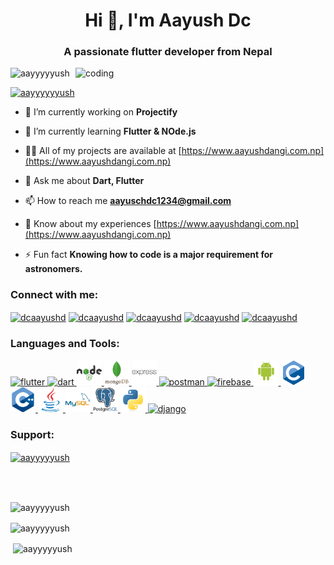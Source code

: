 <h1 align="center">Hi 👋, I'm Aayush Dc</h1>
<h3 align="center">A passionate flutter developer from Nepal</h3>

<img align="right" alt="coding" width="400" src="https://user-images.githubusercontent.com/89606048/280523253-c00e0c7c-9e06-40b5-8e85-fbd09af1b454.gif">

<p align="left"> <img src="https://komarev.com/ghpvc/?username=aayyyyyush&label=Profile%20views&color=0e75b6&style=flat" alt="aayyyyyush" /> </p>

<p align="left"> <a href="https://twitter.com/dcaayushd" target="blank"><img src="https://img.shields.io/twitter/follow/aayyyyyyush?logo=twitter&style=for-the-badge" alt="aayyyyyyush" /></a> </p>

- 🔭 I’m currently working on **Projectify**

- 🌱 I’m currently learning **Flutter & NOde.js**

- 👨‍💻 All of my projects are available at [https://www.aayushdangi.com.np](https://www.aayushdangi.com.np)

- 💬 Ask me about **Dart, Flutter**

- 📫 How to reach me **aayuschdc1234@gmail.com**

- 📄 Know about my experiences [https://www.aayushdangi.com.np](https://www.aayushdangi.com.np)

- ⚡ Fun fact **Knowing how to code is a major requirement for astronomers.**

<h3 align="left">Connect with me:</h3>
<p align="left">
<a href="https://twitter.com/dcaayushd" target="blank"><img align="center" src="https://raw.githubusercontent.com/rahuldkjain/github-profile-readme-generator/master/src/images/icons/Social/twitter.svg" alt="dcaayushd" height="30" width="40" /></a>
<a href="https://linkedin.com/in/dcaayushd" target="blank"><img align="center" src="https://raw.githubusercontent.com/rahuldkjain/github-profile-readme-generator/master/src/images/icons/Social/linked-in-alt.svg" alt="dcaayushd" height="30" width="40" /></a>
<a href="https://fb.com/dcaayushd" target="blank"><img align="center" src="https://raw.githubusercontent.com/rahuldkjain/github-profile-readme-generator/master/src/images/icons/Social/facebook.svg" alt="dcaayushd" height="30" width="40" /></a>
<a href="https://instagram.com/dcaayushd/" target="blank"><img align="center" src="https://raw.githubusercontent.com/rahuldkjain/github-profile-readme-generator/master/src/images/icons/Social/instagram.svg" alt="dcaayushd" height="30" width="40" /></a>
<a href="https://www.youtube.com/@dcaayushd" target="blank"><img align="center" src="https://raw.githubusercontent.com/rahuldkjain/github-profile-readme-generator/master/src/images/icons/Social/youtube.svg" alt="dcaayushd" height="30" width="40" /></a>
</p>

<h3 align="left">Languages and Tools:</h3>
<p align="left"> 
  <a href="https://flutter.dev" target="_blank" rel="noreferrer"> <img src="https://www.vectorlogo.zone/logos/flutterio/flutterio-icon.svg" alt="flutter" width="40" height="40"/> </a>  
  <a href="https://dart.dev" target="_blank" rel="noreferrer"> <img src="https://www.vectorlogo.zone/logos/dartlang/dartlang-icon.svg" alt="dart" width="40" height="40"/> </a>
  <a href="https://nodejs.org" target="_blank" rel="noreferrer"> <img src="https://raw.githubusercontent.com/devicons/devicon/master/icons/nodejs/nodejs-original-wordmark.svg" alt="nodejs" width="40" height="40"/> </a>
  <a href="https://www.mongodb.com/" target="_blank" rel="noreferrer"> <img src="https://raw.githubusercontent.com/devicons/devicon/master/icons/mongodb/mongodb-original-wordmark.svg" alt="mongodb" width="40" height="40"/> </a>
  <a href="https://expressjs.com" target="_blank" rel="noreferrer"> <img src="https://raw.githubusercontent.com/devicons/devicon/master/icons/express/express-original-wordmark.svg" alt="express" width="40" height="40"/> </a>
  <a href="https://postman.com" target="_blank" rel="noreferrer"> <img src="https://www.vectorlogo.zone/logos/getpostman/getpostman-icon.svg" alt="postman" width="40" height="40"/> </a>
  <a href="https://firebase.google.com/" target="_blank" rel="noreferrer"> <img src="https://www.vectorlogo.zone/logos/firebase/firebase-icon.svg" alt="firebase" width="40" height="40"/> </a>
  <a href="https://developer.android.com" target="_blank" rel="noreferrer"> <img src="https://raw.githubusercontent.com/devicons/devicon/master/icons/android/android-original-wordmark.svg" alt="android" width="40" height="40"/> </a> 
  <a href="https://www.cprogramming.com/" target="_blank" rel="noreferrer"> <img src="https://raw.githubusercontent.com/devicons/devicon/master/icons/c/c-original.svg" alt="c" width="40" height="40"/> </a> 
  <a href="https://www.w3schools.com/cpp/" target="_blank" rel="noreferrer"> <img src="https://raw.githubusercontent.com/devicons/devicon/master/icons/cplusplus/cplusplus-original.svg" alt="cplusplus" width="40" height="40"/> </a>    
 <a href="https://www.java.com" target="_blank" rel="noreferrer"> <img src="https://raw.githubusercontent.com/devicons/devicon/master/icons/java/java-original.svg" alt="java" width="40" height="40"/> </a>  
 <a href="https://www.mysql.com/" target="_blank" rel="noreferrer"> <img src="https://raw.githubusercontent.com/devicons/devicon/master/icons/mysql/mysql-original-wordmark.svg" alt="mysql" width="40" height="40"/> </a>  
 <a href="https://www.postgresql.org" target="_blank" rel="noreferrer"> <img src="https://raw.githubusercontent.com/devicons/devicon/master/icons/postgresql/postgresql-original-wordmark.svg" alt="postgresql" width="40" height="40"/> </a>
 <a href="https://www.python.org" target="_blank" rel="noreferrer"> <img src="https://raw.githubusercontent.com/devicons/devicon/master/icons/python/python-original.svg" alt="python" width="40" height="40"/> </a> 
 <a href="https://www.djangoproject.com/" target="_blank" rel="noreferrer"> <img src="https://cdn.worldvectorlogo.com/logos/django.svg" alt="django" width="40" height="40"/> </a>
</p>

<h3 align="left">Support:</h3>
<p><a href="https://www.buymeacoffee.com/aayyyyyush"> <img align="center" src="https://cdn.buymeacoffee.com/buttons/v2/default-yellow.png" height="50" width="210" alt="aayyyyyush" /></a></p><br><br>

<p><img align="center" src="https://github-readme-stats.vercel.app/api/top-langs?username=aayyyyyush&show_icons=true&locale=en&layout=compact" alt="aayyyyyush" /></p>
<p><img align="center" src="https://github-readme-streak-stats.herokuapp.com/?user=aayyyyyush&" alt="aayyyyyush" /></p>
<p>&nbsp;<img align="center" src="https://github-readme-stats.vercel.app/api?username=aayyyyyush&show_icons=true&locale=en" alt="aayyyyyush" /></p>


  
